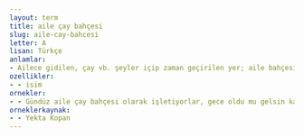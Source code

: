 ```yaml
---
layout: term
title: aile çay bahçesi
slug: aile-cay-bahcesi
letter: A
lisan: Türkçe
anlamlar:
- Ailece gidilen, çay vb. şeyler içip zaman geçirilen yer; aile bahçesi
ozellikler:
- - isim
ornekler:
- - Gündüz aile çay bahçesi olarak işletiyorlar, gece oldu mu gelsin kaçak etçiler, aksın rakılar.
orneklerkaynak:
- - Yekta Kopan
---
```

